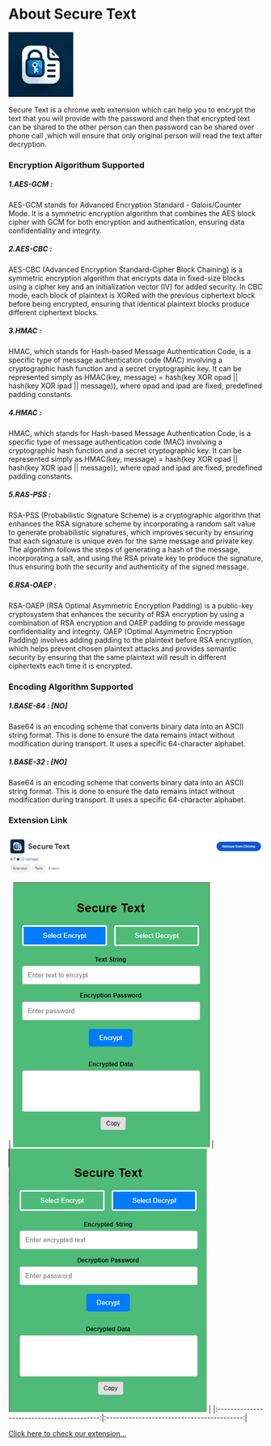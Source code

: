 # About Secure Text

![Icon](./icons/icon128.png)

Secure Text is a chrome web extension which can help you to encrypt the text that you will provide with the password and then that encrypted text can be shared to the other person can then password can be shared over phone call ,which will ensure that only original person will read the text after decryption.


### Encryption Algorithum Supported

##### 1.AES-GCM :
 AES-GCM stands for Advanced Encryption Standard - Galois/Counter Mode. It is a symmetric encryption algorithm that combines the AES block cipher with GCM for both encryption and authentication, ensuring data confidentiality and integrity.
 
##### 2.AES-CBC :
AES-CBC (Advanced Encryption Standard-Cipher Block Chaining) is a symmetric encryption algorithm that encrypts data in fixed-size blocks using a cipher key and an initialization vector (IV) for added security. In CBC mode, each block of plaintext is XORed with the previous ciphertext block before being encrypted, ensuring that identical plaintext blocks produce different ciphertext blocks.

##### 3.HMAC :
HMAC, which stands for Hash-based Message Authentication Code, is a specific type of message authentication code (MAC) involving a cryptographic hash function and a secret cryptographic key. It can be represented simply as HMAC(key, message) = hash(key XOR opad || hash(key XOR ipad || message)), where opad and ipad are fixed, predefined padding constants.


##### 4.HMAC :
HMAC, which stands for Hash-based Message Authentication Code, is a specific type of message authentication code (MAC) involving a cryptographic hash function and a secret cryptographic key. It can be represented simply as HMAC(key, message) = hash(key XOR opad || hash(key XOR ipad || message)), where opad and ipad are fixed, predefined padding constants.

##### 5.RAS-PSS :
RSA-PSS (Probabilistic Signature Scheme) is a cryptographic algorithm that enhances the RSA signature scheme by incorporating a random salt value to generate probabilistic signatures, which improves security by ensuring that each signature is unique even for the same message and private key. The algorithm follows the steps of generating a hash of the message, incorporating a salt, and using the RSA private key to produce the signature, thus ensuring both the security and authenticity of the signed message.

##### 6.RSA-OAEP :
RSA-OAEP (RSA Optimal Asymmetric Encryption Padding) is a public-key cryptosystem that enhances the security of RSA encryption by using a combination of RSA encryption and OAEP padding to provide message confidentiality and integrity. OAEP (Optimal Asymmetric Encryption Padding) involves adding padding to the plaintext before RSA encryption, which helps prevent chosen plaintext attacks and provides semantic security by ensuring that the same plaintext will result in different ciphertexts each time it is encrypted.


### Encoding Algorithm Supported

##### 1.BASE-64 : [NO]
Base64 is an encoding scheme that converts binary data into an ASCII string format. This is done to ensure the data remains intact without modification during transport. It uses a specific 64-character alphabet.

##### 1.BASE-32 : [NO]
Base64 is an encoding scheme that converts binary data into an ASCII string format. This is done to ensure the data remains intact without modification during transport. It uses a specific 64-character alphabet.


### Extension Link
![Icon](./pulblishing%20extension/md1.png)
| ![Icon](./pulblishing%20extension/md2.png) | ![Icon](./pulblishing%20extension/md3.png) |
|:------------------------------------------:|:------------------------------------------:|

[Click here to check our extension...](https://chrome.google.com/webstore/detail/ankgchfieiimiijhlcjcongijapefmei)